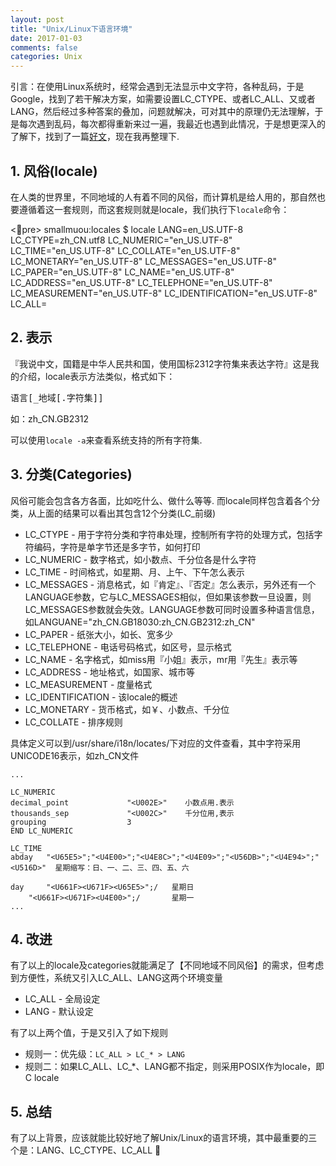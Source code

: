 ```yaml
---
layout: post
title: "Unix/Linux下语言环境"
date: 2017-01-03
comments: false
categories: Unix
---
```


引言：在使用Linux系统时，经常会遇到无法显示中文字符，各种乱码，于是Google，找到了若干解决方案，如需要设置LC_CTYPE、或者LC_ALL、又或者LANG，然后经过多种答案的叠加，问题就解决，可对其中的原理仍无法理解，于是每次遇到乱码，每次都得重新来过一遍，我最近也遇到此情况，于是想更深入的了解下，找到了一篇[好文](http://www.cnblogs.com/xlmeng1988/archive/2013/01/16/locale.html)，现在我再整理下.

## 1. 风俗(locale)

在人类的世界里，不同地域的人有着不同的风俗，而计算机是给人用的，那自然也要遵循着这一套规则，而这套规则就是locale，我们执行下`locale`命令：

<pre>
smallmuou:locales $ locale
LANG=en_US.UTF-8
LC_CTYPE=zh_CN.utf8
LC_NUMERIC="en_US.UTF-8"
LC_TIME="en_US.UTF-8"
LC_COLLATE="en_US.UTF-8"
LC_MONETARY="en_US.UTF-8"
LC_MESSAGES="en_US.UTF-8"
LC_PAPER="en_US.UTF-8"
LC_NAME="en_US.UTF-8"
LC_ADDRESS="en_US.UTF-8"
LC_TELEPHONE="en_US.UTF-8"
LC_MEASUREMENT="en_US.UTF-8"
LC_IDENTIFICATION="en_US.UTF-8"
LC_ALL=
</pre>

## 2. 表示
『我说中文，国籍是中华人民共和国，使用国标2312字符集来表达字符』这是我的介绍，locale表示方法类似，格式如下：

<pre>
语言[_地域[.字符集]]
</pre>
如：zh_CN.GB2312

可以使用`locale -a`来查看系统支持的所有字符集.

## 3. 分类(Categories)
风俗可能会包含各方各面，比如吃什么、做什么等等. 而locale同样包含着各个分类，从上面的结果可以看出其包含12个分类(LC_前缀)

* LC_CTYPE - 用于字符分类和字符串处理，控制所有字符的处理方式，包括字符编码，字符是单字节还是多字节，如何打印
* LC_NUMERIC - 数字格式，如小数点、千分位各是什么字符
* LC_TIME - 时间格式，如星期、月、上午、下午怎么表示
* LC_MESSAGES - 消息格式，如『肯定』、『否定』怎么表示，另外还有一个LANGUAGE参数，它与LC_MESSAGES相似，但如果该参数一旦设置，则LC_MESSAGES参数就会失效。LANGUAGE参数可同时设置多种语言信息，如LANGUANE="zh_CN.GB18030:zh_CN.GB2312:zh_CN"
* LC_PAPER - 纸张大小，如长、宽多少
* LC_TELEPHONE - 电话号码格式，如区号，显示格式
* LC_NAME - 名字格式，如miss用『小姐』表示，mr用『先生』表示等
* LC_ADDRESS - 地址格式，如国家、城市等
* LC_MEASUREMENT - 度量格式
* LC_IDENTIFICATION - 该locale的概述
* LC_MONETARY - 货币格式，如￥、小数点、千分位
* LC_COLLATE - 排序规则

具体定义可以到/usr/share/i18n/locates/下对应的文件查看，其中字符采用UNICODE16表示，如zh_CN文件

```
...

LC_NUMERIC
decimal_point             "<U002E>"    小数点用.表示
thousands_sep             "<U002C>"    千分位用,表示
grouping                  3
END LC_NUMERIC

LC_TIME
abday 	"<U65E5>";"<U4E00>";"<U4E8C>";"<U4E09>";"<U56DB>";"<U4E94>";"<U516D>"  星期缩写：日、一、二、三、四、五、六

day 	"<U661F><U671F><U65E5>";/   星期日
	"<U661F><U671F><U4E00>";/		星期一
...
```

## 4. 改进
有了以上的locale及categories就能满足了【不同地域不同风俗】的需求，但考虑到方便性，系统又引入LC_ALL、LANG这两个环境变量

* LC_ALL - 全局设定
* LANG - 默认设定

有了以上两个值，于是又引入了如下规则

* 规则一：优先级：`LC_ALL > LC_* > LANG`
* 规则二：如果LC_ALL、LC_*、LANG都不指定，则采用POSIX作为locale，即 C locale

## 5. 总结
有了以上背景，应该就能比较好地了解Unix/Linux的语言环境，其中最重要的三个是：LANG、LC_CTYPE、LC_ALL

